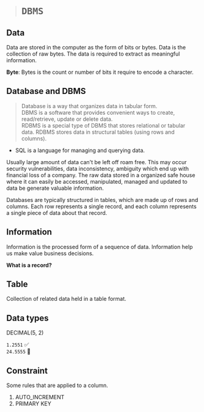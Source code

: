 > # **`DBMS`**

## **Data**

Data are stored in the computer as the form of bits or bytes. Data is the collection of raw bytes. The data is required to extract as meaningful information.

**Byte**: Bytes is the count or number of bits it require to encode a character.

## **Database and DBMS**

> Database is a way that organizes data in tabular form.  
> DBMS is a software that provides convenient ways to create, read/retrieve, update or delete data.  
> RDBMS is a special type of DBMS that stores relational or tabular data. RDBMS stores data in structural tables (using rows and columns).

-   SQL is a language for managing and querying data.

Usually large amount of data can't be left off roam free. This may occur security vulnerabilities, data inconsistency, ambiguity which end up with financial loss of a company. The raw data stored in a organized safe house where it can easily be accessed, manipulated, managed and updated to data be generate valuable information.

Databases are typically structured in tables, which are made up of rows and columns. Each row represents a single record, and each column represents a single piece of data about that record.

## **Information**

Information is the processed form of a sequence of data. Information help us make value business decisions.

**What is a record?**

## Table

Collection of related data held in a table format.

## Data types

DECIMAL(5, 2)

`1.2551` ✅  
`24.5555` 🚫

## Constraint

Some rules that are applied to a column.

1. AUTO_INCREMENT 
2. PRIMARY KEY